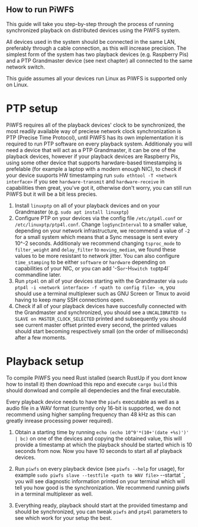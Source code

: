 ## How to run PiWFS

This guide will take you step-by-step through the process of running
synchronized playback on distributed devices using the PiWFS system.

All devices used in the system should be connected in the same LAN, preferably
through a cable connection, as this will increase precision. The simplest form
of the system has two playback devices (e.g. Raspberry Pis) and a PTP
Grandmaster device (see next chapter) all connected to the same network switch.

This guide assumes all your devices run Linux as PiWFS is supported only on Linux.

# PTP setup

PiWFS requires all of the playback devices' clock to be synchronized, the most
readily available way of preciese network clock synchronization is PTP (Precise
Time Protocol), until PiWFS has its own implementation it is required to run
PTP software on every playback system. Additionaly you will need a device that
will act as a PTP Grandmaster, it can be one of the playback devices, however
if your playback devices are Raspberry Pis, using some other device that
supports harwdare-based timestamping is prefelable (for example a laptop with a
modern enough NIC), to check if your device suuports HW timestamping run `sudo
ethtool -T <network interface>` if you see `hardware-transmit` and
`hardware-receive` in capabilities then great, you've got it, otherwise don't
worry, you can still run PiWFS but it will be a bit less precies.

1. Install `linuxptp` on all of your playback devices and on your Grandmaster
   (e.g. `sudo apt install linuxptp`)
2. Configure PTP on your devices via the config file `/etc/ptp4l.conf` or
   `/etc/linuxptp/ptp4l.conf`. Change `logSyncInterval` to a smaller value,
   depending on your network infrastructure, we recommend a value of `-2` for a
   small system which means that a Sync message is sent every 10^-2 seconds.
   Additionaly we recommend changing `tsproc_mode` to `filter_weight` and
   `delay_filter` to `moving_median`, we found these values to be more
   resistant to network jitter. You can also configure `time_stamping` to be
   either `software` or `hardware` depending on capabilities of your NIC, or
   you can add '-S` or `-H` switch to `ptp4l` commandline later.
3. Run `ptp4l` on all of your devices starting with the Grandmaster via `sudo
   ptp4l -i <network interface> -f <path to config file> -m`, you should use a
   terminal multiplexer such as GNU Screen or Tmux to avoid having to keep many
   SSH connections open.
4. Check if all of your playback devices have succesfully connected with the
   Grandmaster and synchronized, you should see a `UNCALIBRATED to SLAVE on
   MASTER_CLOCK_SELECTED` printed and subsequently you should see current
   master offset printed every second, the printed values should start becoming
   respectively small (on the order of milliseconds) after a few moments.


# Playback setup

To compile PiWFS you need Rust istalled (search RustUp if you dont know how to
install it) then download this repo and execute `cargo build` this should
donwload and compile all dependecies and the final executable.

Every playback device needs to have the `piwfs` executable as well as a audio
file in a WAV format (currently only 16-bit is supported, we do not recommend
using higher sampling frequency than 48 kHz as this can greatly inrease
processing power required).

1. Obtain a starting time by running `echo (echo 10^9'*(10+'(date +%s)')' |
   bc)` on one of the devices and copying the obtained value, this will provide
   a timestamp at which the playback should be started which is 10 seconds from
   now. Now you have 10 seconds to start all af playback devices.

2. Run `piwfs` on every playback device (see `piwfs --help` for usage), for
   example `sudo piwfs slave --testfile <path to WAV file>` --startat <startig
   timestamp>`, you will see diagnostic information printed on your terminal
   which will tell you how good is the synchronization. We recommend running
   piwfs in a terminal multiplexer as well.

3. Everything ready, playback should start at the provided timestamp and should
   be synchronized, you can tweak `piwfs` and `ptp4l` parameters to see which
   work for your setup the best.
